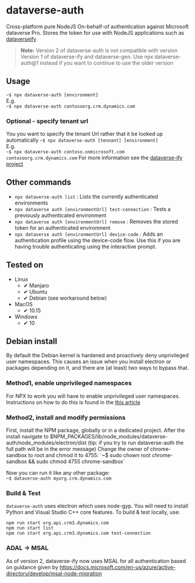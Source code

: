 # dataverse-auth
Cross-platform pure NodeJS On-behalf-of authentication against Microsoft dataverse Pro. Stores the token for use with NodeJS applications such as [dataverseify](https://github.com/scottdurow/dataverse-ify)

> **Note:** Version 2 of dataverse-auth is not compatible with version Version 1 of dataverse-ify and dataverse-gen.
  Use npx dataverse-auth@1 instead if you want to continue to use the older version

## Usage
`~$ npx dataverse-auth [environment]`\
E.g.\
`~$ npx dataverse-auth contosoorg.crm.dynamics.com`

### Optional - specify tenant url
You you want to specify the tenant Url rather that it be looked up automatically
`~$ npx dataverse-auth [tennant] [environment]`\
E.g.\
`~$ npx dataverse-auth contoso.onmicrosoft.com contosoorg.crm.dynamics.com`
For more information see the [dataverse-ify project](https://github.com/scottdurow/dataverse-ify)

## Other commands
- `npx dataverse-auth list` : Lists the currently authenticated environments
- `npx dataverse auth [environmentUrl] test-connection` : Tests a previously authenticated environment
- `npx dataverse auth [environmentUrl] remove` : Removes the stored token for an authenticated environment
- `npx dataverse auth [environmentUrl] device-code` : Adds an authentication profile using the device-code flow. Use this if you are having trouble authenticating using the interactive prompt.

## Tested on
- Linux
  - ✔ Manjaro
  - ✔ Ubuntu
  - ✔ Debian (see workaround below)
- MacOS
  - ✔ 10.15
- Windows
  - ✔ 10

## Debian install
By default the Debian kernel is hardened and proactively deny unprivileged user namespaces. This causes an issue when you install electron or packages depending on it, and there are (at least) two ways to bypass that.

### Method1, enable unprivileged namespaces
For NPX to work you will have to enable unprivileged user namespaces. Instructions on how to do this is found in the [this article](https://wiki.debian.org/LXC#Configuration_of_the_host_system) 

### Method2, install and modify permissions
First, install the NPM package, globally or in a dedicated project. After the install navigate to $NPM_PACKAGES/lib/node_modules/dataverse-auth/node_modules/electron/dist (tip: if you try to run dataverse-auth the full path will be in the error message)
Change the owner of chrome-sandbox to root and chmod it to 4755:  
`~$ sudo chown root chrome-sandbox && sudo chmod 4755 chrome-sandbox`

Now you can run it like any other package:  
`~$ dataverse-auth myorg.crm.dynamics.com`

### Build & Test
`dataverse-auth` uses electron which uses node-gyp. You will need to install Python and Visual Studio C++ core features.
To build & test locally, use:
```
npm run start org.api.crm3.dynamics.com
npm run start list
npm run start org.api.crm3.dynamics.com test-connection
```

### ADAL -> MSAL
As of version 2, dataverse-ify now uses MSAL for all authentication based on guidance given by https://docs.microsoft.com/en-us/azure/active-directory/develop/msal-node-migration
